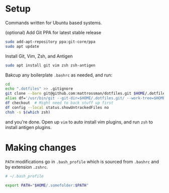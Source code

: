 # Setup

Commands written for Ubuntu based systems.

(optional) Add Git PPA for latest stable release

```bash
sudo add-apt-repository ppa:git-core/ppa
sudo apt update
```

Install Git, Vim, Zsh, and Antigen

```bash
sudo apt install git vim zsh zsh-antigen
```


Bakcup any boilerplate `.bashrc` as needed, and run:

```bash
cd
echo ".dotfiles" >> .gitignore
git clone --bare git@github.com:mattrossman/dotfiles.git $HOME/.dotfiles.git
alias df='/usr/bin/git --git-dir=$HOME/.dotfiles.git/ --work-tree=$HOME'
df checkout  # Might need to back stuff up first
df config --local status.showUntrackedFiles no
chsh -s $(which zsh)
```
and you're done. Open up `vim` to auto install vim plugins, and run `zsh` to install antigen plugins.

# Making changes

`PATH` modifications go in `.bash_profile` which is sourced from `.bashrc` and by extension `.zshrc`.

```bash
# ~/.bash_profile

export PATH="$HOME/.somefolder:$PATH"
```
